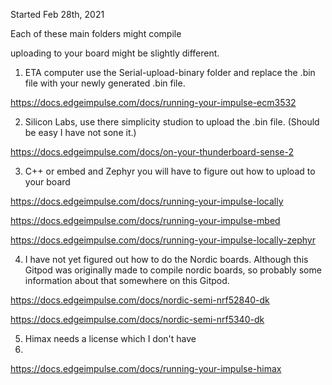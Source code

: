 
Started Feb 28th, 2021

Each of these main folders might compile

uploading to your board might be slightly different.

1. ETA computer use the Serial-upload-binary folder and replace the .bin file with your newly generated .bin file.

https://docs.edgeimpulse.com/docs/running-your-impulse-ecm3532




2. Silicon Labs, use there simplicity studion to upload the .bin file. (Should be easy I have not sone it.)

https://docs.edgeimpulse.com/docs/on-your-thunderboard-sense-2


3. C++ or embed  and Zephyr you will have to figure out how to upload to your board

https://docs.edgeimpulse.com/docs/running-your-impulse-locally

https://docs.edgeimpulse.com/docs/running-your-impulse-mbed

https://docs.edgeimpulse.com/docs/running-your-impulse-locally-zephyr


4. I have not yet figured out how to do the Nordic boards. Although this Gitpod was originally made to compile nordic boards, 
so probably some information about that somewhere on this Gitpod.

https://docs.edgeimpulse.com/docs/nordic-semi-nrf52840-dk

https://docs.edgeimpulse.com/docs/nordic-semi-nrf5340-dk



5. Himax needs a license which I don't have
6. 
https://docs.edgeimpulse.com/docs/running-your-impulse-himax
